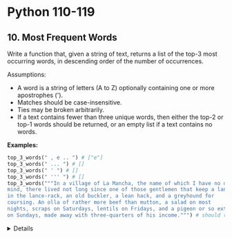 # Python 110-119
## 10. Most Frequent Words

Write a function that, given a string of text, returns a list of the top-3 most
occurring words, in descending order of the number of occurrences.

Assumptions:
- A word is a string of letters (A to Z) optionally containing one or more apostrophes (').
- Matches should be case-insensitive.
- Ties may be broken arbitrarily.
- If a text contains fewer than three unique words, then either the top-2 or top-1 words should be returned, or an empty list if a text contains no words.


**Examples:**

```python
top_3_words(" , e .. ") # ["e"]
top_3_words(" ... ") # []
top_3_words(" ' ") # []
top_3_words(" ''' ") # []
top_3_words("""In a village of La Mancha, the name of which I have no desire to call to
mind, there lived not long since one of those gentlemen that keep a lance
in the lance-rack, an old buckler, a lean hack, and a greyhound for
coursing. An olla of rather more beef than mutton, a salad on most
nights, scraps on Saturdays, lentils on Fridays, and a pigeon or so extra
on Sundays, made away with three-quarters of his income.""") # should return ["a", "of", "on"]
```

<details></details>